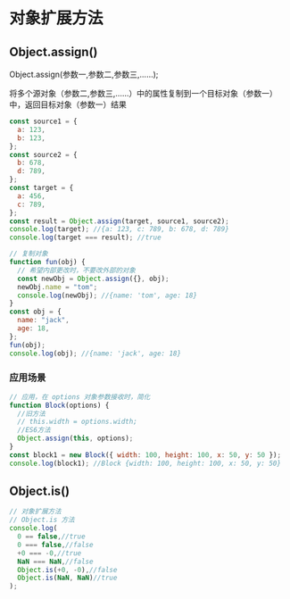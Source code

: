 # 对象扩展方法

## Object.assign()

Object.assign(参数一,参数二,参数三,......);

将多个源对象（参数二,参数三,......）中的属性复制到一个目标对象（参数一）中，返回目标对象（参数一）结果

```js
const source1 = {
  a: 123,
  b: 123,
};
const source2 = {
  b: 678,
  d: 789,
};
const target = {
  a: 456,
  c: 789,
};
const result = Object.assign(target, source1, source2);
console.log(target); //{a: 123, c: 789, b: 678, d: 789}
console.log(target === result); //true
```

```js
// 复制对象
function fun(obj) {
  // 希望内部更改时，不要改外部的对象
  const newObj = Object.assign({}, obj);
  newObj.name = "tom";
  console.log(newObj); //{name: 'tom', age: 18}
}
const obj = {
  name: "jack",
  age: 18,
};
fun(obj);
console.log(obj); //{name: 'jack', age: 18}
```

### 应用场景

```js
// 应用，在 options 对象参数接收时，简化
function Block(options) {
  //旧方法
  // this.width = options.width;
  //ES6方法
  Object.assign(this, options);
}
const block1 = new Block({ width: 100, height: 100, x: 50, y: 50 });
console.log(block1); //Block {width: 100, height: 100, x: 50, y: 50}
```

## Object.is()

```js
// 对象扩展方法
// Object.is 方法
console.log(
  0 == false,//true
  0 === false,//false
  +0 === -0,//true
  NaN === NaN,//false
  Object.is(+0, -0),//false
  Object.is(NaN, NaN)//true
);
```
